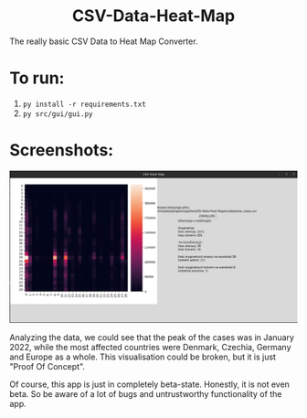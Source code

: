 <h1 align='center'>
    CSV-Data-Heat-Map
</h1>

The really basic CSV Data to Heat Map Converter.

# To run:

1. `py install -r requirements.txt`
2. `py src/gui/gui.py`

# Screenshots:

![Covid-19 New Cases CSV Heat Map](/screenshots/new_covid_cases.png?raw=true "Covid-19 New Cases Data (from 2020 to 2022)")

Analyzing the data, we could see that the peak of the cases was in January 2022, while the most affected countries were Denmark, Czechia, Germany and Europe as a whole. 
This visualisation could be broken, but it is just "Proof Of Concept".

Of course, this app is just in completely beta-state. Honestly, it is not even beta. So be aware of a lot of bugs and untrustworthy functionality of the app.
